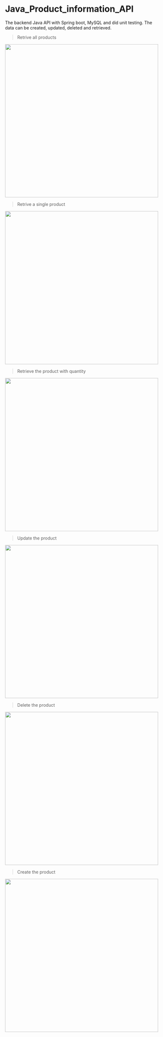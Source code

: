 # Java_Product_information_API

The backend Java API with Spring boot, MySQL and did unit testing. The data can be created, updated, deleted and retrieved.

> Retrive all products
<img src="https://user-images.githubusercontent.com/72605557/202753821-a989219f-b861-4691-b9b0-20dc14f8c3c2.png"  width="500" height=auto />

> Retrive a single product
<img src="https://user-images.githubusercontent.com/72605557/202753999-78b34659-dae4-4421-9d1c-a355ca49fd57.png"  width="500" height=auto />

> Retrieve the product with quantity
<img src="https://user-images.githubusercontent.com/72605557/202756853-0b4e5e38-f0e7-4ae4-8368-4a13ad1f3f20.png"  width="500" height=auto />

> Update the product
<img src="https://user-images.githubusercontent.com/72605557/202756174-4bad1dc9-70cf-4d88-807a-a039d86951df.png"  width="500" height=auto />

> Delete the product
<img src="https://user-images.githubusercontent.com/72605557/202757213-ea5ddf98-07f6-469c-a0c5-786ca438002d.png"  width="500" height=auto />

> Create the product
<img src="https://user-images.githubusercontent.com/72605557/202757653-bf443e87-bbd6-4ce0-b5f3-f0c98b69a60f.png"  width="500" height=auto />
